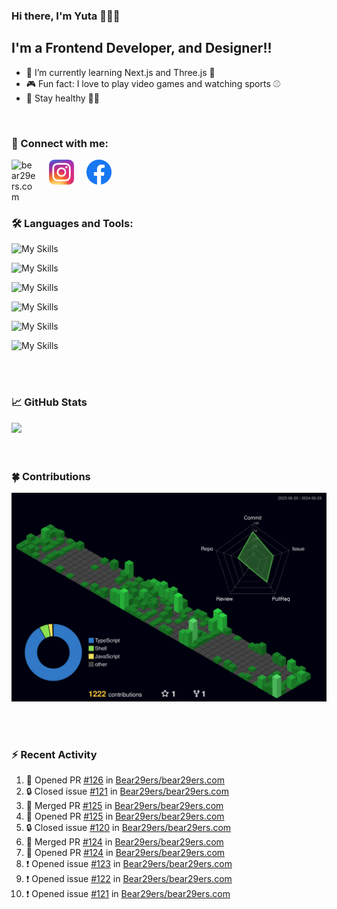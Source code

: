### Hi there, I'm Yuta 🤟🏻🐻

## I'm a Frontend Developer, and Designer!!

- 🌱 I’m currently learning Next.js and Three.js 🤣
- 🎮 Fun fact: I love to play video games and watching sports ⚾️
- 🏃 Stay healthy 🏋🏻

<br />

### :wave: Connect with me:

[<img align="left" alt="bear29ers.com" width="40px" src="https://user-images.githubusercontent.com/39920490/156489586-f125813b-e344-46d6-9306-f5786684b976.jpg" style="margin-right: 20px;" />](https://bear29ers.com)
[<img align="left" alt="Yuta Okuma | Instagram" width="40px" src="https://github.com/github/explore/blob/main/topics/instagram/instagram.png?raw=true" style="margin-right: 20px;" />](https://www.instagram.com/bear29ers/)
[<img align="left" alt="Yuta Okuma | Facebook" width="40px" src="https://github.com/github/explore/blob/main/topics/facebook/facebook.png?raw=true" style="margin-right: 20px;" />](https://www.facebook.com/bear29ers/)

<!-- [<img align="left" alt="Yuta Okuma | Wantedly" width="40px" src="https://user-images.githubusercontent.com/39920490/156489528-fdc520d6-10f1-43b6-8bf8-fadf8dcf1a90.jpg" style="margin-right: 20px;" />](https://www.wantedly.com/id/yuta_okuma_b) -->

<br />
<br />
<br />
<br />

### :hammer_and_wrench: Languages and Tools:

![My Skills](https://skillicons.dev/icons?i=html,css,sass,bootstrap,tailwind,js,ts,jquery,threejs,react)

![My Skills](https://skillicons.dev/icons?i=styledcomponents,emotion,materialui,nextjs,vercel,vue,nuxt,pinia,nodejs,express)

![My Skills](https://skillicons.dev/icons?i=webpack,vite,jest,vitest,babel,regex,npm,pnpm,php,laravel)

![My Skills](https://skillicons.dev/icons?i=mysql,sqlite,docker,git,github,githubactions,aws,firebase,vim,neovim)

![My Skills](https://skillicons.dev/icons?i=linux,bash,lua,markdown,svg,webstorm,vscode,atom,figma,xd)

![My Skills](https://skillicons.dev/icons?i=ps,ai,pr,ae,postman,sentry,codepen,stackoverflow,discord,apple)

<br />
<br />

### :chart_with_upwards_trend: GitHub Stats

<div style="display: flex;">
    <a href="https://github.com/Bear29ers">
        <img height="220px;" src="https://github-readme-stats-bear29ers.vercel.app/api?username=Bear29ers&show_icons=true&theme=bear">
    </a>
</div>

<br />
<br />

### :four_leaf_clover: Contributions

![](./profile-3d-contrib/profile-night-green.svg)

<br />
<br />

### :zap: Recent Activity

<!--START_SECTION:activity-->

1. 💪 Opened PR [#126](https://github.com/Bear29ers/bear29ers.com/pull/126) in [Bear29ers/bear29ers.com](https://github.com/Bear29ers/bear29ers.com)
2. 🔒 Closed issue [#121](https://github.com/Bear29ers/bear29ers.com/issues/121) in [Bear29ers/bear29ers.com](https://github.com/Bear29ers/bear29ers.com)
3. 🎉 Merged PR [#125](https://github.com/Bear29ers/bear29ers.com/pull/125) in [Bear29ers/bear29ers.com](https://github.com/Bear29ers/bear29ers.com)
4. 💪 Opened PR [#125](https://github.com/Bear29ers/bear29ers.com/pull/125) in [Bear29ers/bear29ers.com](https://github.com/Bear29ers/bear29ers.com)
5. 🔒 Closed issue [#120](https://github.com/Bear29ers/bear29ers.com/issues/120) in [Bear29ers/bear29ers.com](https://github.com/Bear29ers/bear29ers.com)
6. 🎉 Merged PR [#124](https://github.com/Bear29ers/bear29ers.com/pull/124) in [Bear29ers/bear29ers.com](https://github.com/Bear29ers/bear29ers.com)
7. 💪 Opened PR [#124](https://github.com/Bear29ers/bear29ers.com/pull/124) in [Bear29ers/bear29ers.com](https://github.com/Bear29ers/bear29ers.com)
8. ❗ Opened issue [#123](https://github.com/Bear29ers/bear29ers.com/issues/123) in [Bear29ers/bear29ers.com](https://github.com/Bear29ers/bear29ers.com)
9. ❗ Opened issue [#122](https://github.com/Bear29ers/bear29ers.com/issues/122) in [Bear29ers/bear29ers.com](https://github.com/Bear29ers/bear29ers.com)
10. ❗ Opened issue [#121](https://github.com/Bear29ers/bear29ers.com/issues/121) in [Bear29ers/bear29ers.com](https://github.com/Bear29ers/bear29ers.com)

<!--END_SECTION:activity-->

